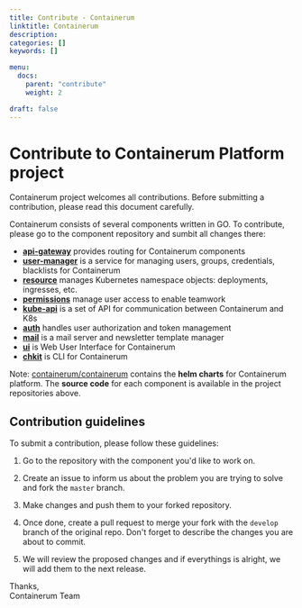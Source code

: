 ```yaml
---
title: Contribute - Containerum
linktitle: Containerum
description:
categories: []
keywords: []

menu:
  docs:
    parent: "contribute"
    weight: 2

draft: false
---
```


# Contribute to Containerum Platform project

Containerum project welcomes all contributions.
Before submitting a contribution, please read this document carefully.

Containerum consists of several components written in GO. To contribute, please go to the component repository and sumbit all changes there:

* [**api-gateway**](https://github.com/containerum/gateway) provides routing for Containerum components
* [**user-manager**](https://github.com/containerum/user-manager) is a service for managing users, groups, credentials, blacklists for Containerum
* [**resource**](https://github.com/containerum/resource) manages Kubernetes namespace objects: deployments, ingresses, etc.
* [**permissions**](https://github.com/containerum/permissions) manage user access to enable teamwork
* [**kube-api**](https://github.com/containerum/kube-api) is a set of API for communication between Containerum and K8s
* [**auth**](https://github.com/containerum/auth) handles user authorization and token management
* [**mail**](https://github.com/containerum/mail) is a mail server and newsletter template manager
* [**ui**](https://github.com/containerum/ui) is Web User Interface for Containerum
* [**chkit**](https://github.com/containerum/chkit) is CLI for Containerum

Note: [containerum/containerum](https://github.com/containerum/containerum) contains the **helm charts** for Containerum platform. The **source code** for each component is available in the project repositories above.

## Contribution guidelines

To submit a contribution, please follow these guidelines:

1. Go to the repository with the component you'd like to work on.

2. Create an issue to inform us about the problem you are trying to solve and fork the `master` branch.

3. Make changes and push them to your forked repository.

4. Once done, create a pull request to merge your fork with the `develop` branch of the original repo. Don't forget to describe the changes you are about to commit.

5. We will review the proposed changes and if everythings is alright, we will add them to the next release.

Thanks,  
Containerum Team
